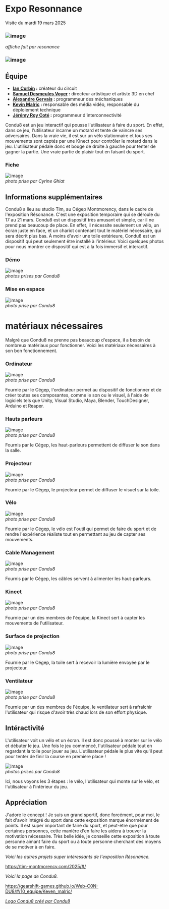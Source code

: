 # Expo Resonnance

Visite du mardi 19 mars 2025
### ![image](medias/condu8/resonance_affiche.jpg)
*affiche fait par resonance*


### ![image](medias/condu8/condu8_logo.jpg)
## Équipe
- <ins>**Ian Corbin</ins> :** créateur du circuit
- <ins>**Samuel Desmeules Voyer</ins> :** directeur artistique et artiste 3D en chef
- <ins>**Alexandre Gervais</ins> :** programmeur des méchaniques
- <ins>**Kevin Malric</ins> :** responsable des média vidéo, responsable du déploiement technique
- <ins>**Jérémy Roy Coté</ins> :** programmeur d'interconnectivité

 
Condu8 est un jeu interactif qui pousse l'utilisateur à faire du sport. En effet, dans ce jeu, l'utilisateur incarne un motard et tente de vaincre ses adversaires. Dans la vraie vie, il est sur un vélo stationnaire et tous ses mouvements sont captés par une Kinect pour contrôler le motard dans le jeu. L'utilisateur pédale donc et bouge de droite à gauche pour tenter de gagner la partie. Une vraie partie de plaisir tout en faisant du sport.  

### Fiche
 ![image](medias/condu8/condu8_fiche.jpg)<br>
 *photo prise par Cyrine Ghiat*

 
 ## **Informations supplémentaires**
Condu8 a lieu au studio Tim, au Cégep Montmorency, dans le cadre de l'exposition Résonance. C'est une exposition temporaire qui se déroule du 17 au 21 mars. Condu8 est un dispositif très amusant et simple, car il ne prend pas beaucoup de place. En effet, il nécessite seulement un vélo, un écran juste en face, et un chariot contenant tout le matériel nécessaire, qui sera décrit plus bas. À moins d'avoir une toile extérieure, Condu8 est un dispositif qui peut seulement être installé à l'intérieur. Voici quelques photos pour nous montrer ce dispositif qui est à la fois immersif et interactif.

 ### Démo
![image](medias/condu8/condu8_demo.jpg)<br>
*photos prises par Condu8*

### Mise en espace
![image](medias/condu8/condu8_mise_espace.jpg)<br>
*photo prise par Condu8*


# **matériaux nécessaires**

Malgré que Condu8 ne prenne pas beaucoup d'espace, il a besoin de nombreux matériaux pour fonctionner. Voici les matériaux nécessaires à son bon fonctionnement.



### Ordinateur
![image](medias/condu8/condu8_ordi.jpg)<br>
 *photo prise par Condu8*

 Fournie par le Cégep, l'ordinateur permet au dispositif de fonctionner et de créer toutes ses composantes, comme le son ou le visuel, à l'aide de logiciels tels que Unity, Visual Studio, Maya, Blender, TouchDesigner, Arduino et Reaper.

### Hauts parleurs
![image](medias/condu8/condu8_haut_parleur.jpg)<br>
 *photo prise par Condu8*

 Fournis par le Cégep, les haut-parleurs permettent de diffuser le son dans la salle.

### Projecteur
![image](medias/condu8/condu8_projecteur.jpg)<br>
 *photo prise par Condu8*

 Fournie par le Cégep, le projecteur permet de diffuser le visuel sur la toile.

### Vélo
![image](medias/condu8/condu8_velo.jpg)<br>
 *photo prise par Condu8*

Fournie par le Cégep, le vélo est l'outil qui permet de faire du sport et de rendre l'expérience réaliste tout en permettant au jeu de capter ses mouvements.
### Cable Management
![image](medias/condu8/condu8_cable.jpg)<br>
 *photo prise par Condu8*

 Fournis par le Cégep, les câbles servent à alimenter les haut-parleurs.

 ### Kinect
![image](medias/condu8/condu8_kinect.jpg)<br>
 *photo prise par Condu8*

Fournie par un des membres de l'équipe, la Kinect sert à capter les mouvements de l'utilisateur.

  ### Surface de projection
![image](medias/condu8/condu8_toile.jpg)<br>
  *photo prise par Condu8*

Fournie par le Cégep, la toile sert à recevoir la lumière envoyée par le projecteur.

  ### Ventilateur
![image](medias/condu8/condu8_ventilateur.jpg)<br>
  *photo prise par Condu8*

Fournie par un des membres de l'équipe, le ventilateur sert à rafraîchir l'utilisateur qui risque d'avoir très chaud lors de son effort physique.

## Intéractivité

L'utilisateur voit un vélo et un écran. Il est donc poussé à monter sur le vélo et débuter le jeu. Une fois le jeu commencé, l'utilisateur pédale tout en regardant la toile pour jouer au jeu. L'utilisateur pédale le plus vite qu'il peut pour tenter de finir la course en première place !


![image](medias/condu8/condu8_etape.jpg)<br>
 *photos prises par Condu8*

Ici, nous voyons les 3 étapes : le vélo, l'utilisateur qui monte sur le vélo, et l'utilisateur à l'intérieur du jeu.

## Appréciation

J'adore le concept ! Je suis un grand sportif, donc forcément, pour moi, le fait d'avoir intégré du sport dans cette exposition marque énormément de points. Il est super important de faire du sport, et peut-être que pour certaines personnes, cette manière d'en faire les aidera à trouver la motivation nécessaire. Très belle idée, je conseille cette exposition à toute personne aimant faire du sport ou à toute personne cherchant des moyens de se motiver à en faire.


*Voici les autres projets super intéressants de l'exposition Résonance.*

https://tim-montmorency.com/2025/#/

*Voici la page de Condu8.*

https://gearshift-games.github.io/Web-C0N-DU8/#/10_equipe/Keven_malric/

*<ins>Logo Condu8 créé par Condu8</ins>*

